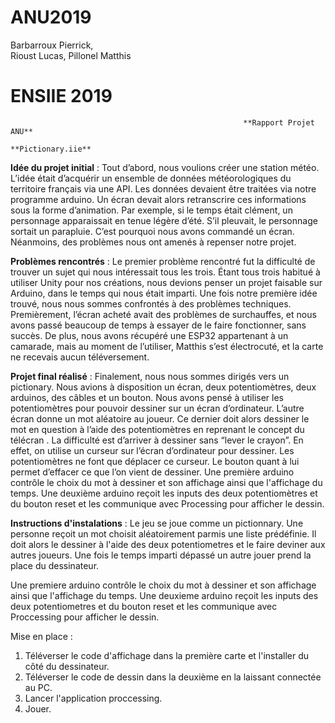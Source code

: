 # ANU2019

Barbarroux Pierrick,                            
Rioust Lucas,
Pillonel Matthis
#                                                          **ENSIIE 2019**
                                                        **Rapport Projet ANU**
                                                         **Pictionary.iie**


**Idée du projet initial** : 
Tout d’abord, nous voulions créer une station météo. L’idée était d’acquérir un ensemble de données météorologiques du territoire français via une API. Les données devaient être traitées via notre programme arduino. Un écran devait alors retranscrire ces informations sous la forme d’animation. Par exemple, si le temps était clément, un personnage apparaissait en tenue légère d’été. S’il pleuvait, le personnage sortait un parapluie. C’est pourquoi nous avons commandé un écran. Néanmoins, des problèmes nous ont amenés à repenser notre projet.


**Problèmes rencontrés** : 
Le premier problème rencontré fut la difficulté de trouver un sujet qui nous intéressait tous les trois. Étant tous trois habitué à utiliser Unity pour nos créations, nous devions penser un projet faisable sur Arduino, dans le temps qui nous était imparti. Une fois notre première idée trouvé, nous nous sommes confrontés à des problèmes techniques. Premièrement, l’écran acheté avait des problèmes de surchauffes, et nous avons passé beaucoup de temps à essayer de le faire fonctionner, sans succès. De plus, nous avons récupéré une ESP32 appartenant à un camarade, mais au moment de l’utiliser, Matthis s’est électrocuté, et la carte ne recevais aucun téléversement. 
    


**Projet final réalisé** :
Finalement, nous nous sommes dirigés vers un pictionary. Nous avions à disposition un écran, deux potentiomètres, deux arduinos, des câbles et un bouton. Nous avons pensé à utiliser les potentiomètres pour pouvoir dessiner sur un écran d’ordinateur. L’autre écran donne un mot aléatoire au joueur. Ce dernier doit alors dessiner le mot en question à l’aide des potentiomètres en reprenant le concept du télécran . La difficulté est d’arriver à dessiner sans “lever le crayon”. En effet, on utilise un curseur sur l’écran d’ordinateur pour dessiner. Les potentiomètres ne font que déplacer ce curseur. Le bouton quant à lui permet d’effacer ce que l’on vient de dessiner. Une première arduino contrôle le choix du mot à dessiner et son affichage ainsi que l'affichage du temps. Une deuxième arduino reçoit les inputs des deux potentiomètres et du bouton reset et les communique avec Processing pour afficher le dessin.

**Instructions d'instalations** :
Le jeu se joue comme un pictionnary. Une personne reçoit un mot choisit aléatoirement parmis une liste prédéfinie. 
Il doit alors le dessiner à l'aide des deux potentiometres et le faire deviner aux autres joueurs. Une fois le temps imparti dépassé un autre jouer prend la place du dessinateur.

Une premiere arduino contrôle le choix du mot à dessiner et son affichage ainsi que l'affichage du temps. 
Une deuxieme arduino reçoit les inputs des deux potentiometres et du bouton reset et les communique avec Proccessing pour afficher le dessin. 

Mise en place :  
1. Téléverser le code d'affichage dans la première carte et l'installer du côté du dessinateur. 
2. Téléverser le code de dessin dans la deuxième en la laissant connectée au PC. 
3. Lancer l'application proccessing. 
4. Jouer.

